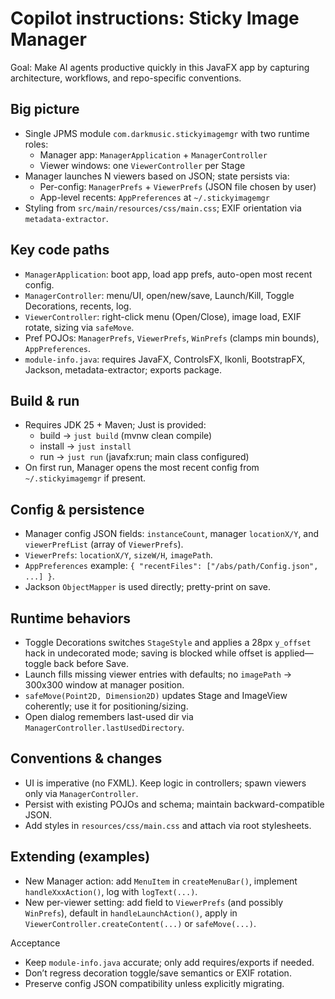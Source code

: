 # Copilot instructions: Sticky Image Manager

Goal: Make AI agents productive quickly in this JavaFX app by capturing architecture, workflows, and repo-specific conventions.

## Big picture
- Single JPMS module `com.darkmusic.stickyimagemgr` with two runtime roles:
  - Manager app: `ManagerApplication` + `ManagerController`
  - Viewer windows: one `ViewerController` per Stage
- Manager launches N viewers based on JSON; state persists via:
  - Per-config: `ManagerPrefs` + `ViewerPrefs` (JSON file chosen by user)
  - App-level recents: `AppPreferences` at `~/.stickyimagemgr`
- Styling from `src/main/resources/css/main.css`; EXIF orientation via `metadata-extractor`.

## Key code paths
- `ManagerApplication`: boot app, load app prefs, auto-open most recent config.
- `ManagerController`: menu/UI, open/new/save, Launch/Kill, Toggle Decorations, recents, log.
- `ViewerController`: right-click menu (Open/Close), image load, EXIF rotate, sizing via `safeMove`.
- Pref POJOs: `ManagerPrefs`, `ViewerPrefs`, `WinPrefs` (clamps min bounds), `AppPreferences`.
- `module-info.java`: requires JavaFX, ControlsFX, Ikonli, BootstrapFX, Jackson, metadata-extractor; exports package.

## Build & run
- Requires JDK 25 + Maven; Just is provided:
  - build → `just build` (mvnw clean compile)
  - install → `just install`
  - run → `just run` (javafx:run; main class configured)
- On first run, Manager opens the most recent config from `~/.stickyimagemgr` if present.

## Config & persistence
- Manager config JSON fields: `instanceCount`, manager `locationX/Y`, and `viewerPrefList` (array of `ViewerPrefs`).
- `ViewerPrefs`: `locationX/Y`, `sizeW/H`, `imagePath`.
- `AppPreferences` example: `{ "recentFiles": ["/abs/path/Config.json", ...] }`.
- Jackson `ObjectMapper` is used directly; pretty-print on save.

## Runtime behaviors
- Toggle Decorations switches `StageStyle` and applies a 28px `y_offset` hack in undecorated mode; saving is blocked while offset is applied—toggle back before Save.
- Launch fills missing viewer entries with defaults; no `imagePath` → 300x300 window at manager position.
- `safeMove(Point2D, Dimension2D)` updates Stage and ImageView coherently; use it for positioning/sizing.
- Open dialog remembers last-used dir via `ManagerController.lastUsedDirectory`.

## Conventions & changes
- UI is imperative (no FXML). Keep logic in controllers; spawn viewers only via `ManagerController`.
- Persist with existing POJOs and schema; maintain backward-compatible JSON.
- Add styles in `resources/css/main.css` and attach via root stylesheets.

## Extending (examples)
- New Manager action: add `MenuItem` in `createMenuBar()`, implement `handleXxxAction()`, log with `logText(...)`.
- New per-viewer setting: add field to `ViewerPrefs` (and possibly `WinPrefs`), default in `handleLaunchAction()`, apply in `ViewerController.createContent(...)` or `safeMove(...)`.

Acceptance
- Keep `module-info.java` accurate; only add requires/exports if needed.
- Don’t regress decoration toggle/save semantics or EXIF rotation.
- Preserve config JSON compatibility unless explicitly migrating.

